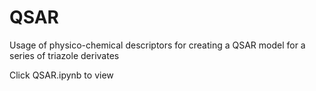 # QSAR
Usage of physico-chemical descriptors for creating a QSAR model for a series of triazole derivates

Click QSAR.ipynb to view
